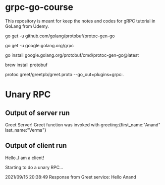 # grpc-go-course
This repository is meant for keep the notes and codes for gRPC tutorial in GoLang from Udemy.

go get -u github.com/golang/protobuf/protoc-gen-go

go get -u google.golang.org/grpc

go install google.golang.org/protobuf/cmd/protoc-gen-go@latest

brew install protobuf

protoc greet/greetpb/greet.proto --go_out=plugins=grpc:.

# Unary RPC
## Output of server run
Greet Server!
Greet function was invoked with greeting:{first_name:"Anand" last_name:"Verma"}

## Output of client run
Hello..I am a client!

Starting to do a unary RPC...

2021/09/15 20:38:49 Response from Greet service: Hello Anand

